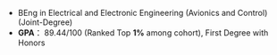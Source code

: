 - BEng in Electrical and Electronic Engineering (Avionics and Control) (Joint-Degree)
- **GPA**： 89.44/100 (Ranked Top **1%** among cohort), First Degree with Honors
